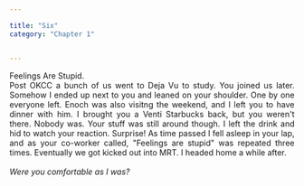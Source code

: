 ```yaml
---

title: "Six"
category: "Chapter 1"


---
```

<style>
body {
text-align: justify}
</style>

Feelings Are Stupid. 
<br>
Post OKCC a bunch of us went to Deja Vu to study. You joined us later. Somehow I ended up next to you and leaned on your shoulder. One by one everyone left. Enoch was also visitng the weekend, and I left you to have dinner with him. I brought you a Venti Starbucks back, but you weren't there. Nobody was. Your stuff was still around though. I left the drink and hid to watch your reaction. Surprise! As time passed I fell asleep in your lap, and as your co-worker called, "Feelings are stupid" was repeated three times. Eventually we got kicked out into MRT. I headed home a while after. <br><br>
*Were you comfortable as I was?*
